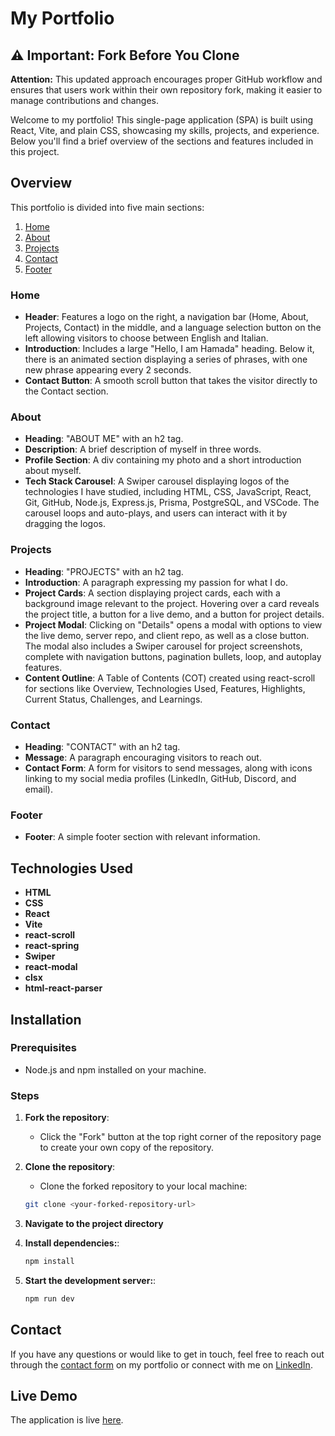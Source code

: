 # My Portfolio

## ⚠️ Important: Fork Before You Clone

**Attention:** This updated approach encourages proper GitHub workflow and ensures that users work within their own repository fork, making it easier to manage contributions and changes.

Welcome to my portfolio! This single-page application (SPA) is built using React, Vite, and plain CSS, showcasing my skills, projects, and experience. Below you'll find a brief overview of the sections and features included in this project.

## Overview

This portfolio is divided into five main sections:

1. [Home](#home)
2. [About](#about)
3. [Projects](#projects)
4. [Contact](#contact)
5. [Footer](#footer)

### Home

- **Header**: Features a logo on the right, a navigation bar (Home, About, Projects, Contact) in the middle, and a language selection button on the left allowing visitors to choose between English and Italian.
- **Introduction**: Includes a large "Hello, I am Hamada" heading. Below it, there is an animated section displaying a series of phrases, with one new phrase appearing every 2 seconds.
- **Contact Button**: A smooth scroll button that takes the visitor directly to the Contact section.

### About

- **Heading**: "ABOUT ME" with an h2 tag.
- **Description**: A brief description of myself in three words.
- **Profile Section**: A div containing my photo and a short introduction about myself.
- **Tech Stack Carousel**: A Swiper carousel displaying logos of the technologies I have studied, including HTML, CSS, JavaScript, React, Git, GitHub, Node.js, Express.js, Prisma, PostgreSQL, and VSCode. The carousel loops and auto-plays, and users can interact with it by dragging the logos.

### Projects

- **Heading**: "PROJECTS" with an h2 tag.
- **Introduction**: A paragraph expressing my passion for what I do.
- **Project Cards**: A section displaying project cards, each with a background image relevant to the project. Hovering over a card reveals the project title, a button for a live demo, and a button for project details.
- **Project Modal**: Clicking on "Details" opens a modal with options to view the live demo, server repo, and client repo, as well as a close button. The modal also includes a Swiper carousel for project screenshots, complete with navigation buttons, pagination bullets, loop, and autoplay features.
- **Content Outline**: A Table of Contents (COT) created using react-scroll for sections like Overview, Technologies Used, Features, Highlights, Current Status, Challenges, and Learnings.

### Contact

- **Heading**: "CONTACT" with an h2 tag.
- **Message**: A paragraph encouraging visitors to reach out.
- **Contact Form**: A form for visitors to send messages, along with icons linking to my social media profiles (LinkedIn, GitHub, Discord, and email).

### Footer

- **Footer**: A simple footer section with relevant information.

## Technologies Used

- **HTML**
- **CSS**
- **React**
- **Vite**
- **react-scroll**
- **react-spring**
- **Swiper**
- **react-modal**
- **clsx**
- **html-react-parser**

## Installation

### Prerequisites

- Node.js and npm installed on your machine.

### Steps

1. **Fork the repository**:

   - Click the "Fork" button at the top right corner of the repository page to create your own copy of the repository.

2. **Clone the repository**:

   - Clone the forked repository to your local machine:

   ```bash
   git clone <your-forked-repository-url>

   ```

3. **Navigate to the project directory**

4. **Install dependencies:**:

   ```bash
   npm install

   ```

5. **Start the development server:**:

   ```bash
   npm run dev

   ```

## Contact

If you have any questions or would like to get in touch, feel free to reach out through the [contact form](https://hmad.netlify.app/) on my portfolio or connect with me on [LinkedIn](https://www.linkedin.com/in/hamada-abdelaal).

## Live Demo

The application is live [here](https://hmad.netlify.app/).
